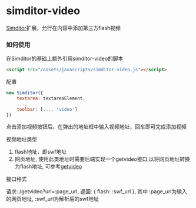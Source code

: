 simditor-video
==============

[Simditor](http://simditor.tower.im/)扩展，允行在内容中添加第三方flash视频

### 如何使用
在Simditor的基础上额外引用simditor-video的脚本

```html
<script src="/assets/javascripts/simditor-video.js"></script>
```

配置

```javascript
new Simditor({
    textarea: textareaElement,
    ...,
    toolbar: [..., 'video']
})
```

点击添加视频按钮后，在弹出的地址框中输入视频地址，回车即可完成添加视频

视频地址类型

1. flash地址，即swf地址
2. 网页地址, 使用此类地址时需要后端实现一个getvideo接口,以将网页地址转换为flash地址, 可参考[getvideo](https://github.com/yeeli/getvideo)

接口格式

请求: /getvideo?url=:page_url, 返回: { flash: :swf_url }, 其中 :page_url为输入的网页地址, :swf_url为解析后的swf地址
